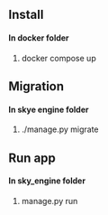 ## Install
#### In docker folder

1. docker compose up

## Migration
#### In skye engine folder

1. ./manage.py migrate

## Run app
#### In sky_engine folder 

1. manage.py run 